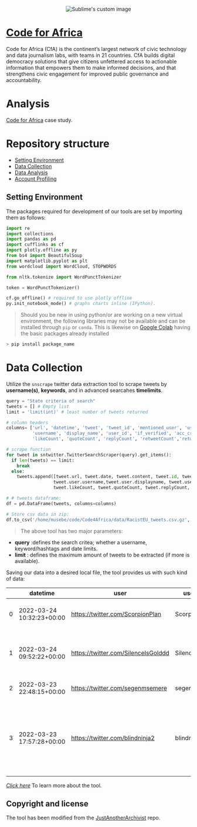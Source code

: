 <p align="center">
  <img src="https://avatars.githubusercontent.com/u/2786364?s=200&v=4" alt="Sublime's custom image"/>
</p>

# [Code for Africa](https://opportunities.codeforafrica.org/)
Code for Africa (CfA) is the continent’s largest network of civic technology and data journalism labs, with teams in 21 countries. CfA builds digital democracy solutions that give citizens unfettered access to actionable information that empowers them to make informed decisions, and that strengthens civic engagement for improved public governance and accountability.
# Analysis
[Code for Africa]((https://opportunities.codeforafrica.org/)) case study.

# Repository structure

* [Setting Environment]()
* [Data Collection]()
* [Data Analysis]()
* [Account Profiling](https://medium.com/dfrlab/botspot-twelve-ways-to-spot-a-bot-aedc7d9c110c)


## Setting Environment
The packages required for development of our tools are set by importing them as follows:
```Python
import re
import collections
import pandas as pd
import cufflinks as cf
import plotly.offline as py
from bs4 import BeautifulSoup
import matplotlib.pyplot as plt
from wordcloud import WordCloud, STOPWORDS

from nltk.tokenize import WordPunctTokenizer

token = WordPunctTokenizer()

cf.go_offline() # required to use plotly offline
py.init_notebook_mode() # graphs charts inline (IPython).
```
> Should you be new in using python/or are working on a new virtual environment, the following libraries may not be available and can be installed through `pip` or `conda`. This is likewise on [Google Colab](https://colab.research.google.com/notebooks/welcome.ipynb) having the basic packages already installed
```Python
> pip install package_name
```
# Data Collection
Utilize the `snscrape` twitter data extraction tool to scrape tweets by __username(s)__, __keywords__, and in advanced searcahes __timelimits__. 
```Python
query = "State criteria of search"
tweets = [] # Empty list 
limit = 'limit(int)' # least number of tweets returned

# column headers
columns= ['url', 'datetime', 'tweet', 'tweet_id', 'mentioned_user', 'user',
          'username', 'display_name', 'user_id', 'if_verified', 'acc_created', 'hashtags', 
          'likeCount', 'quoteCount', 'replyCount', 'retweetCount','retweetedTweet', 'source']

# scrape function
for tweet in sntwitter.TwitterSearchScraper(query).get_items():
  if len(tweets) == limit:
    break
  else:
    tweets.append([tweet.url, tweet.date, tweet.content, tweet.id, tweet.mentionedUsers, tweet.user,
                  tweet.user.username,tweet.user.displayname, tweet.user.id, tweet.user.verified, tweet.user.created, tweet.hashtags,
                  tweet.likeCount, tweet.quoteCount, tweet.replyCount, tweet.retweetCount, tweet.retweetedTweet, tweet.source])

# # tweets dataframe:
df = pd.DataFrame(tweets, columns=columns)

# Store csv data in zip:
df.to_csv('/home/musebe/code/Code4Africa/data/RacistEU_tweets.csv.gz', compression='gzip')
```
> The above tool has two major parameters:
* __query__ :defines the search critea; whether a username, keyword/hashtags and date limits.
* __limit__ : defines the maximum amount of tweets to be extracted (if more is available).

Saving our data into a desired local file, the tool provides us with such kind of data:


|  | datetime | user | username | tweet_id | tweet | tweet_url | hashtags | likeCount | quoteCount | replyCount | retweetCount | retweetedTweet | sourceUrl |
|- | -------- | ---- | -------- | --- | --- | --- | --- | --- | --- | --- | --- | --- | --- |
| 0 | 2022-03-24 10:32:23+00:00 | https://twitter.com/ScorpionPlan | ScorpionPlan | 1506941991954910000 | @irvinmigue @FicoGutierrez #Racista #racistas #racist #racisteu | https://twitter.com/ScorpionPlan/status/1506941991954919425 | ['Racista', 'racistas', 'racist', 'racisteu'] | 0 | 0 | 1 | 0 |  | http://twitter.com/download/android |
| 1 | 2022-03-24 09:52:22+00:00 | https://twitter.com/SilenceIsGolddd | SilenceIsGolddd | 1506931921087040000| #RacistEU #RacistUkraine #NoMoreUSHypocrisy #No2TheWest #NewWorldOrder https://t.co/7nwOSyMGEt | https://twitter.com/SilenceIsGolddd/status/1506931921087049734 | ['RacistEU', 'RacistUkraine', 'NoMoreUSHypocrisy', 'No2TheWest', 'NewWorldOrder'] | 2 | 1 | 0 | 1 | --- | http://twitter.com/download/android |
| 2 | 2022-03-23 22:48:15+00:00 | https://twitter.com/segenmsemere | segenmsemere | 1506764790341020000 | #AfricanRefugees #racisteu https://t.co/lHVlMTqW6x | https://twitter.com/segenmsemere/status/1506764790341029897 | ['AfricanRefugees', 'racisteu'] | 0 | 0 | 0 | 0 | --- | http://twitter.com/download/iphone |
| 3 | 2022-03-23 17:57:28+00:00 | https://twitter.com/blindninja2 | blindninja2 | 1506691612298160000 | The sanctions toward Russia are backfiring. The rest of the world that is people of color.The US really screwed up #AfricansinUkraine #BlackLivesMatter #racisteu #gasprices #Ukraine https://t.co/WinKMexR51 | https://twitter.com/blindninja2/status/1506691612298162179 | ['AfricansinUkraine', 'BlackLivesMatter', 'racisteu', 'gasprices', 'Ukraine'] | 1 | 0 | 1 | 0 |  | http://twitter.com/download/iphone |


[_Click here_](https://github.com/Gmusebe/Code4Africa/tree/master/tool) To learn more about the tool. 

## Copyright and license
The tool has been modified from the  [JustAnotherArchivist](https://github.com/JustAnotherArchivist/snscrape) repo.

